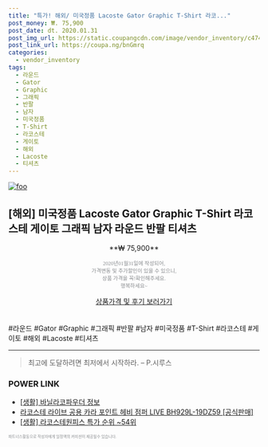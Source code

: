 ```yaml
--- 
title: "특가! 해외/ 미국정품 Lacoste Gator Graphic T-Shirt 라코..." 
post_money: ₩. 75,900 
post_date: dt. 2020.01.31 
post_img_url: https://static.coupangcdn.com/image/vendor_inventory/c474/f9a65a25d3bafedef25aed71d5b4d8d641d5e2db7ab2da76094b8be2e32f.jpg 
post_link_url: https://coupa.ng/bnGmrq 
categories: 
  - vendor_inventory 
tags: 
  - 라운드 
  - Gator 
  - Graphic 
  - 그래픽 
  - 반팔 
  - 남자 
  - 미국정품 
  - T-Shirt 
  - 라코스테 
  - 게이토 
  - 해외 
  - Lacoste 
  - 티셔츠 
--- 
```

[![foo](https://static.coupangcdn.com/image/vendor_inventory/c474/f9a65a25d3bafedef25aed71d5b4d8d641d5e2db7ab2da76094b8be2e32f.jpg)](https://coupa.ng/bnGmrq) 

## [해외] 미국정품 Lacoste Gator Graphic T-Shirt 라코스테 게이토 그래픽 남자 라운드 반팔 티셔츠 
<p style="text-align: center;">**₩ 75,900**</p> 
<p style="text-align: center;"><span style="color: #898c8f; font-family: Georgia,Times,serif; font-size: 0.75em;">2020년01월31일에 작성되어, <br>가격변동 및 추가할인이 있을 수 있으니,<br> 상품 가격을 꼭!확인해주세요.<br>행복하세요~</span> 
</p>	 
<div markdown="0" style="text-align: center;"><a href="https://coupa.ng/bnGmrq" class="btn btn--success">상품가격 및 후기 보러가기</a></div> 
<br><br> 
  #라운드 #Gator #Graphic #그래픽 #반팔 #남자 #미국정품 #T-Shirt #라코스테 #게이토 #해외 #Lacoste #티셔츠 
<hr> 

> 최고에 도달하려면 최저에서 시작하라. – P.시루스 


### POWER LINK

* <a href="https://blog.naver.com/fasyy4321/221769563981" target="_blank"> [생활] 바닐라코파우더 정보 </a>
* <a href="https://blog.naver.com/santokki14/221784692230" target="_blank">라코스테 라이브 공용 카라 포인트 헤비 점퍼 LIVE BH929L-19DZ59 [공식판매]</a>
* <a href="https://blog.naver.com/sakai111/221785266238" target="_blank"> [생활] 라코스테원피스 특가 순위 ~54위</a>

<span style="color: #898c8f; font-family: Georgia,Times,serif; font-size: 0.55em;">파트너스활동으로 작성자에게 일정액의 커미션이 제공될수 있습니다.</span> 
